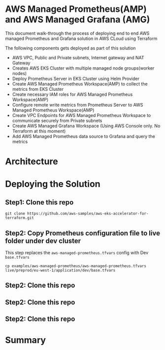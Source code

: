 # AWS Managed Prometheus(AMP) and AWS Managed Grafana (AMG)

This document walk-through the process of deploying end to end AWS managed Prometheus and Grafana solution in AWS CLoud using Terraform 

The following components gets deployed as part of this solution

   - AWS VPC, Public and Private subnets, Internet gateway and NAT Gateway
   - Creates AWS EKS Cluster with multiple managed node groups(worker nodes)
   - Deploy Prometheus Server in EKS Cluster using Helm Provider
   - Create AWS Managed Prometheus Workspace(AMP) to collect the metrics from EKS Cluster
   - Create necessary IAM roles for AWS Managed Prometheus Workspace(AMP)
   - Configure remote write metrics from Prometheus Server to AWS Managed Prometheus Workspace(AMP)
   - Create VPC Endpoints for AWS Managed Prometheus Workspace to communicate securely from Private subnets
   - Create AWS Managed Grafana Workspace (Using AWS Console only. No Terraform at this moment)
   - Add AWS Managed Prometheus data source to Grafana and query the metrics

# Architecture


# Deploying the Solution

## Step1: Clone this repo

```shell script
git clone https://github.com/aws-samples/aws-eks-accelerator-for-terraform.git
```

## Step2: Copy Prometheus configuration file to live folder under dev cluster

This step replaces the `aws-managed-prometheus.tfvars` config with Dev `base.tfvars`

 ```shell script
 cp examples/aws-managed-prometheus/aws-managed-prometheus.tfvars live/preprod/eu-west-1/application/dev/base.tfvars
 ```

## Step2: Clone this repo


## Step2: Clone this repo


## Step2: Clone this repo


# Summary


